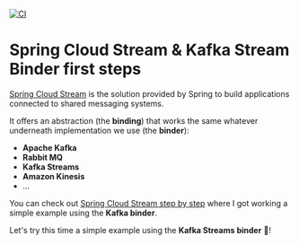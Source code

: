 [![CI](https://github.com/rogervinas/spring-cloud-stream-kafka-streams-first-steps/actions/workflows/gradle.yml/badge.svg)](https://github.com/rogervinas/spring-cloud-stream-kafka-streams-first-steps/actions/workflows/gradle.yml)

# Spring Cloud Stream & Kafka Stream Binder first steps

[Spring Cloud Stream](https://spring.io/projects/spring-cloud-stream) is the solution provided by Spring to build applications connected to shared messaging systems.

It offers an abstraction (the **binding**) that works the same whatever underneath implementation we use (the **binder**):
* **Apache Kafka**
* **Rabbit MQ**
* **Kafka Streams**
* **Amazon Kinesis**
* ...

You can check out [Spring Cloud Stream step by step](https://github.com/rogervinas/spring-cloud-stream-step-by-step) where I got working a simple example using the **Kafka binder**.

Let's try this time a simple example using the **Kafka Streams binder** 🤩!
